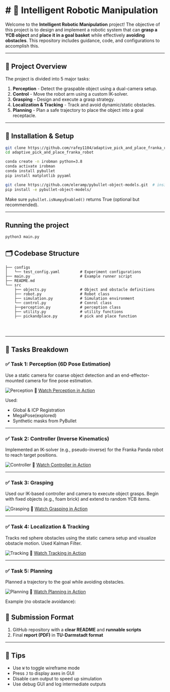 # \# 🤖 Intelligent Robotic Manipulation

Welcome to the **Intelligent Robotic Manipulation** project! The objective of this project is to design and implement a robotic system that can **grasp a YCB object** and **place it in a goal basket** while effectively **avoiding obstacles**. This repository includes guidance, code, and configurations to accomplish this.

---

## 📌 Project Overview

The project is divided into 5 major tasks:

1. **Perception** - Detect the graspable object using a dual-camera setup.
2. **Control** - Move the robot arm using a custom IK-solver.
3. **Grasping** - Design and execute a grasp strategy.
4. **Localization \& Tracking** - Track and avoid dynamic/static obstacles.
5. **Planning** - Plan a safe trajectory to place the object into a goal receptacle.

---

## 🔧 Installation \& Setup

```bash
git clone https://github.com/rafey1104/adaptive_pick_and_place_franka_robot.git
cd adaptive_pick_and_place_franka_robot

conda create -n irobman python=3.8
conda activate irobman
conda install pybullet
pip install matplotlib pyyaml

git clone https://github.com/eleramp/pybullet-object-models.git  # inside the irobman_project folder
pip install -e pybullet-object-models/
```

Make sure `pybullet.isNumpyEnabled()` returns True (optional but recommended).

---

## Running the project
```bash
python3 main.py
```

## 🗂️ Codebase Structure

```
├── configs
│   └── test_config.yaml         # Experiment configurations
├── main.py                      # Example runner script
├── README.md
└── src
    ├── objects.py               # Object and obstacle definitions
    ├── robot.py                 # Robot class
    ├── simulation.py            # Simulation environment
    └── control.py               # Conrol class 
    ├──perception.py             # perception class
    ├── utility.py               # utility functions
    ├── pickandplace.py          # pick and place function




```

---

## 🧠 Tasks Breakdown

### ✅ Task 1: Perception (6D Pose Estimation)

Use a static camera for coarse object detection and an end-effector-mounted camera for fine pose estimation.

![Perception](images/perception_view.jpg)
🎥 [Watch Perception in Action](videos/perception_demo.mp4)

Used:

- Global \& ICP Registration
- MegaPose(explored)
- Synthetic masks from PyBullet

---

### ✅ Task 2: Controller (Inverse Kinematics)

Implemented an IK-solver (e.g., pseudo-inverse) for the Franka Panda robot to reach target positions.

![Controller](images/controller_view.jpg)
🎥 [Watch Controller in Action](videos/controller_demo.mp4)

---

### ✅ Task 3: Grasping

Used our IK-based controller and camera to execute object grasps. Begin with fixed objects (e.g., foam brick) and extend to random YCB items.

![Grasping](images/grasping_view.jpg)
🎥 [Watch Grasping in Action](videos/grasping_demo.mp4)

---

### ✅ Task 4: Localization \& Tracking

Tracks red sphere obstacles using the static camera setup and visualize obstacle motion.  Used Kalman Filter.

![Tracking](images/tracking_view.jpg)
🎥 [Watch Tracking in Action](videos/tracking_demo.mp4)

---

### ✅ Task 5: Planning

Planned a trajectory to the goal while avoiding obstacles. 

![Planning](images/planning_view.jpg)
🎥 [Watch Planning in Action](videos/planning_demo.mp4)

Example (no obstacle avoidance):

## 📎 Submission Format

1. GitHub repository with a **clear README** and **runnable scripts**
2. Final **report (PDF)** in **TU-Darmstadt format**

---

## 📝 Tips

- Use `W` to toggle wireframe mode
- Press `J` to display axes in GUI
- Disable cam output to speed up simulation
- Use debug GUI and log intermediate outputs
